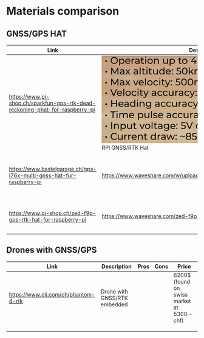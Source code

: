  

# Materials comparison

## GNSS/GPS HAT

| Link                                                         | Description                                                  | Pros                                                         | Cons                                                         | Price      |
| ------------------------------------------------------------ | ------------------------------------------------------------ | ------------------------------------------------------------ | ------------------------------------------------------------ | ---------- |
| https://www.pi-shop.ch/sparkfun-gps-rtk-dead-reckoning-phat-for-raspberry-pi | ![SP_DeadReckoningBreakout_Perfs](./img/SP_DeadReckoningBreakout_Perfs.png)<br />RPI GNSS/RTK Hat | - Available in CH<br />- < 0.2m/20cm accuracy<br />- Good doc | - Pricey<br />-Max altitude : 50km<br />- Might need Antenna | 325.90 CHF |
| https://www.bastelgarage.ch/gps-l76x-multi-gnss-hat-fur-raspberry-pi | https://www.waveshare.com/w/upload/c/c2/L76X_GPS_HAT_user_manual_en.pdf | - Available in CH<br />- Cheap<br /> - Good doc              | - 2.5m accuracy<br />-Only horinzontal accuracy (need accelerometer) | 34.90 CHF  |
| https://www.pi-shop.ch/zed-f9p-gps-rtk-hat-for-raspberry-pi  | https://www.waveshare.com/zed-f9p-gps-rtk-hat.htm            | - Better than M8P<br />- < 1cm accuracy<br />- Good doc      | - Pricey<br />- Unavailable in CH                            | 389.00 CHF |

## Drones with GNSS/GPS

| Link                                 | Description                  | Pros | Cons | Price                                       |
| ------------------------------------ | ---------------------------- | ---- | ---- | ------------------------------------------- |
| https://www.dji.com/ch/phantom-4-rtk | Drone with GNSS/RTK embedded |      |      | 6200$ (found on swiss market at 5300.- chf) |
|                                      |                              |      |      |                                             |
|                                      |                              |      |      |                                             |
|                                      |                              |      |      |                                             |

